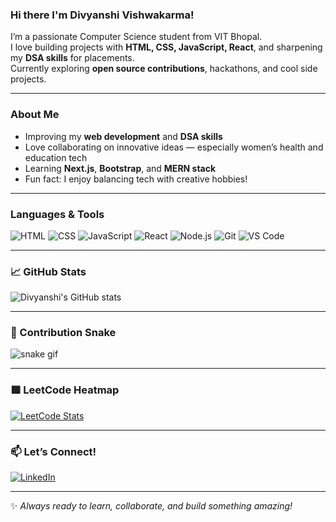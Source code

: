 ### Hi there  I'm Divyanshi Vishwakarma!

 I’m a passionate Computer Science student from VIT Bhopal.  
 I love building projects with **HTML, CSS, JavaScript, React**, and sharpening my **DSA skills** for placements.  
 Currently exploring **open source contributions**, hackathons, and cool side projects.

---

###  About Me
-  Improving my **web development** and **DSA skills**
-  Love collaborating on innovative ideas — especially women’s health and education tech
-  Learning **Next.js**, **Bootstrap**, and **MERN stack**
-  Fun fact: I enjoy balancing tech with creative hobbies!

---

###  Languages & Tools
![HTML](https://img.shields.io/badge/-HTML5-E34F26?logo=html5&logoColor=fff)
![CSS](https://img.shields.io/badge/-CSS3-1572B6?logo=css3)
![JavaScript](https://img.shields.io/badge/-JavaScript-F7DF1E?logo=javascript&logoColor=000)
![React](https://img.shields.io/badge/-React-61DAFB?logo=react&logoColor=000)
![Node.js](https://img.shields.io/badge/-Node.js-339933?logo=node.js&logoColor=fff)
![Git](https://img.shields.io/badge/-Git-F05032?logo=git&logoColor=fff)
![VS Code](https://img.shields.io/badge/-VSCode-007ACC?logo=visual-studio-code)

---

### 📈 GitHub Stats
![Divyanshi's GitHub stats](https://github-readme-stats.vercel.app/api?username=divyanshiv10&show_icons=true&theme=radical)

---

### 🐍 Contribution Snake
![snake gif](https://github.com/divyanshiv10/divyanshiv10/blob/output/github-contribution-grid-snake.svg)

---

### 🟩 LeetCode Heatmap
[![LeetCode Stats](https://leetcard.jacoblin.cool/divyanshiv10?theme=dark&font=Noto%20Serif&ext=heatmap)](https://leetcode.com/u/divyanshiv10)

---

### 📫 Let’s Connect!
[![LinkedIn](https://img.shields.io/badge/-LinkedIn-0A66C2?logo=linkedin&logoColor=fff)](https://www.linkedin.com/in/divyanshi-vishwakarma/)

---

✨ *Always ready to learn, collaborate, and build something amazing!*
